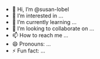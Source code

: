 - 👋 Hi, I’m @susan-lobel
- 👀 I’m interested in ...
- 🌱 I’m currently learning ...
- 💞️ I’m looking to collaborate on ...
- 📫 How to reach me ...
- 😄 Pronouns: ...
- ⚡ Fun fact: ...

<!---
susan-lobel/susan-lobel is a ✨ special ✨ repository because its `README.md` (this file) appears on your GitHub profile.
You can click the Preview link to take a look at your changes.
--->
